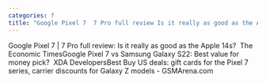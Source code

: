```yaml
---
categories: f
title: "Google Pixel 7  7 Pro full review Is it really as good as the Apple 14s  The Economic Times"
---
```

Google Pixel 7 | 7 Pro full review: Is it really as good as the Apple 14s?&nbsp;&nbsp;The Economic TimesGoogle Pixel 7 vs Samsung Galaxy S22: Best value for money pick?&nbsp;&nbsp;XDA DevelopersBest Buy US deals: gift cards for the Pixel 7 series, carrier discounts for Galaxy Z models - GSMArena.com